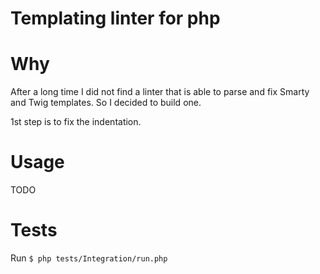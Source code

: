Templating linter for php
=========================

# Why

After a long time I did not find a linter that is able to parse and fix
Smarty and Twig templates. So I decided to build one.

1st step is to fix the indentation.

# Usage

TODO

# Tests

Run `$ php tests/Integration/run.php`
